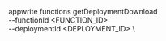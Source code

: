 appwrite functions getDeploymentDownload \
        --functionId <FUNCTION_ID> \
        --deploymentId <DEPLOYMENT_ID> \

